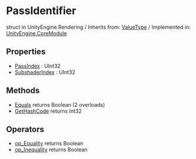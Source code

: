 # PassIdentifier
struct in UnityEngine.Rendering
 / Inherits from: <a href="https://docs.unity3d.com/6000.2/Documentation/ScriptReference/ValueType.html">ValueType</a> / Implemented in: <a href="https://docs.unity3d.com/6000.2/Documentation/ScriptReference/UnityEngine.CoreModule.html">UnityEngine.CoreModule</a>

## Properties
- <a href="https://docs.unity3d.com/6000.2/Documentation/ScriptReference/PassIdentifier-PassIndex.html">PassIndex</a> : UInt32
- <a href="https://docs.unity3d.com/6000.2/Documentation/ScriptReference/PassIdentifier-SubshaderIndex.html">SubshaderIndex</a> : UInt32

## Methods
- <a href="https://docs.unity3d.com/6000.2/Documentation/ScriptReference/PassIdentifier.Equals.html">Equals</a> returns Boolean (2 overloads)
- <a href="https://docs.unity3d.com/6000.2/Documentation/ScriptReference/PassIdentifier.GetHashCode.html">GetHashCode</a> returns Int32

## Operators
- <a href="https://docs.unity3d.com/6000.2/Documentation/ScriptReference/PassIdentifier.op_Equality.html">op_Equality</a> returns Boolean
- <a href="https://docs.unity3d.com/6000.2/Documentation/ScriptReference/PassIdentifier.op_Inequality.html">op_Inequality</a> returns Boolean
